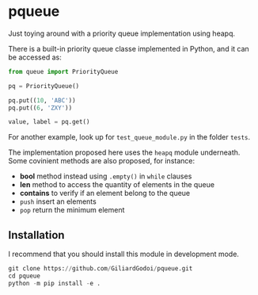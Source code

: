# pqueue

Just toying around with a priority queue implementation using heapq.

There is a built-in priority queue classe implemented in Python, and it can be accessed as:

```python
from queue import PriorityQueue

pq = PriorityQueue()

pq.put((10, 'ABC'))
pq.put((6, 'ZXY'))

value, label = pq.get()
```

For another example, look up for ```test_queue_module.py``` in the folder ```tests```.

The implementation proposed here uses the ```heapq``` module underneath. Some covinient methods are also proposed, for instance:

- __bool__ method instead using ```.empty()``` in ```while``` clauses
- __len__ method to access the quantity of elements in the queue
- __contains__ to verify if an element belong to the queue
- ```push``` insert an elements
- ```pop``` return the minimum element

## Installation

I recommend that you should install this module in development mode.

```python
git clone https://github.com/GiliardGodoi/pqueue.git
cd pqueue
python -m pip install -e .
```
